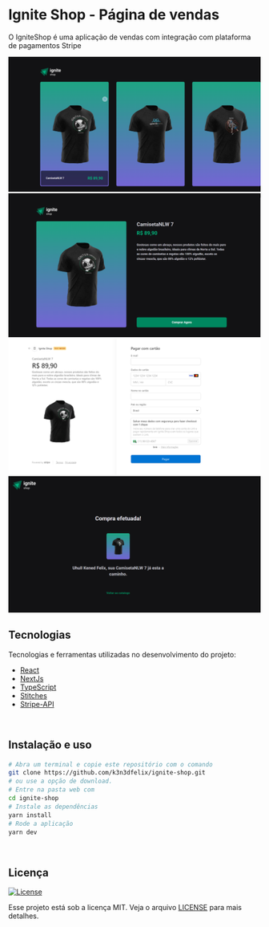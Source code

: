 # Ignite Shop - Página de vendas
O IgniteShop é uma aplicação de vendas com integração com plataforma de pagamentos Stripe

<img src="https://github.com/k3n3dfelix/Ignite-shop/blob/main/screens/home.PNG" />
<img src="https://github.com/k3n3dfelix/Ignite-shop/blob/main/screens/venda.PNG" />
<img src="https://github.com/k3n3dfelix/Ignite-shop/blob/main/screens/pagamento.PNG" />
<img src="https://github.com/k3n3dfelix/Ignite-shop/blob/main/screens/finalizacao.PNG" />

## Tecnologias

Tecnologias e ferramentas utilizadas no desenvolvimento do projeto:

- [React](https://reactjs.org/)
- [NextJs](https://nextjs.org/)
- [TypeScript](https://www.typescriptlang.org/)
- [Stitches](https://stitches.dev/)
- [Stripe-API](https://stripe.com/br)

<br>

## Instalação e uso

```bash
# Abra um terminal e copie este repositório com o comando
git clone https://github.com/k3n3dfelix/ignite-shop.git
# ou use a opção de download.
# Entre na pasta web com 
cd ignite-shop
# Instale as dependências
yarn install
# Rode a aplicação
yarn dev
```

<br>

## Licença
<a href="https://opensource.org/licenses/MIT">
    <img alt="License" src="https://img.shields.io/badge/license-MIT-ff512f?style=flat-square">
</a>

<br>

Esse projeto está sob a licença MIT. Veja o arquivo [LICENSE](/LICENSE) para mais detalhes.
